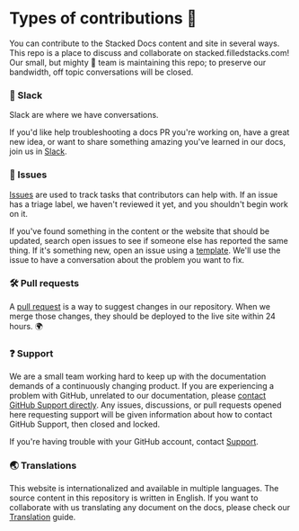# Types of contributions :memo:
You can contribute to the Stacked Docs content and site in several ways. This repo is a place to discuss and collaborate on stacked.filledstacks.com! Our small, but mighty :muscle: team is maintaining this repo; to preserve our bandwidth, off topic conversations will be closed.

### :mega: Slack
Slack are where we have conversations.

If you'd like help troubleshooting a docs PR you're working on, have a great new idea, or want to share something amazing you've learned in our docs, join us in [Slack](https://filledstacks.slack.com/).

### :lady_beetle: Issues
[Issues](https://docs.github.com/en/github/managing-your-work-on-github/about-issues) are used to track tasks that contributors can help with. If an issue has a triage label, we haven't reviewed it yet, and you shouldn't begin work on it.

If you've found something in the content or the website that should be updated, search open issues to see if someone else has reported the same thing. If it's something new, open an issue using a [template](https://github.com/FilledStacks/stacked-docs/issues/new/choose). We'll use the issue to have a conversation about the problem you want to fix.

### :hammer_and_wrench: Pull requests
A [pull request](https://docs.github.com/en/github/collaborating-with-issues-and-pull-requests/about-pull-requests) is a way to suggest changes in our repository. When we merge those changes, they should be deployed to the live site within 24 hours. :earth_africa:

### :question: Support
We are a small team working hard to keep up with the documentation demands of a continuously changing product. If you are experiencing a problem with GitHub, unrelated to our documentation, please [contact GitHub Support directly](https://support.github.com/contact). Any issues, discussions, or pull requests opened here requesting support will be given information about how to contact GitHub Support, then closed and locked.

If you're having trouble with your GitHub account, contact [Support](https://support.github.com/contact?tags=docs-contributing-guide).

### :earth_asia: Translations

This website is internationalized and available in multiple languages. The source content in this repository is written in English. If you want to collaborate with us translating any document on the docs, please check our [Translation](./translation.md) guide.
